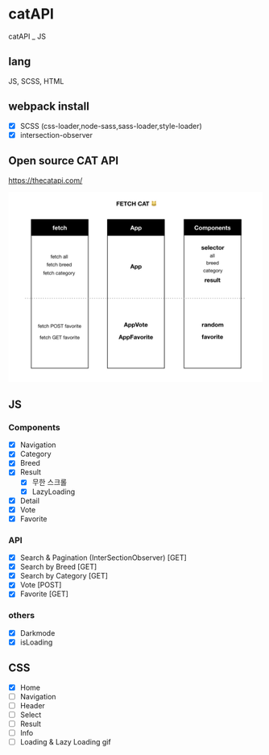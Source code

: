 # catAPI
catAPI _ JS

## lang
JS, SCSS, HTML

## webpack install
- [x] SCSS (css-loader,node-sass,sass-loader,style-loader)
- [x] intersection-observer

## Open source CAT API 
https://thecatapi.com/

![alt text](https://raw.githubusercontent.com/Lee-ji-soo/catAPI/main/fetchcat2.jpeg?raw=true)

## JS 
### Components
- [x] Navigation
- [x] Category
- [x] Breed
- [x] Result
   - [x] 무한 스크롤 
   - [x] LazyLoading
- [x] Detail
- [x] Vote
- [x] Favorite

### API
- [x] Search & Pagination (InterSectionObserver) [GET]
- [x] Search by Breed [GET]
- [x] Search by Category [GET]
- [x] Vote [POST]
- [x] Favorite [GET]

### others
- [x] Darkmode
- [x] isLoading

## CSS
- [x] Home
- [ ] Navigation
- [ ] Header
- [ ] Select
- [ ] Result
- [ ] Info
- [ ] Loading & Lazy Loading gif
